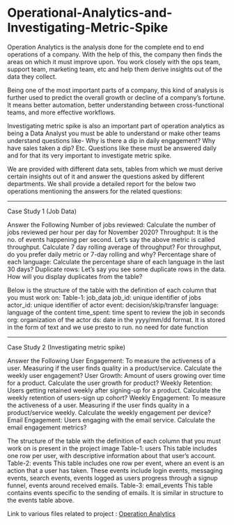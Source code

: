 # Operational-Analytics-and-Investigating-Metric-Spike

Operation Analytics is the analysis done for the complete end to end operations of a company. With the help of this, the company then finds the areas on which it must improve upon. You work closely with the ops team, support team, marketing team, etc and help them derive insights out of the data they collect.

Being one of the most important parts of a company, this kind of analysis is further used to predict the overall growth or decline of a company’s fortune. It means better automation, better understanding between cross-functional teams, and more effective workflows.

Investigating metric spike is also an important part of operation analytics as being a Data Analyst you must be able to understand or make other teams understand questions like- Why is there a dip in daily engagement? Why have sales taken a dip? Etc. Questions like these must be answered daily and for that its very important to investigate metric spike.

We are provided with different data sets, tables from which we must derive certain insights out of it and answer the questions asked by different departments.
We shall provide a detailed report for the below two operations mentioning the answers for the related questions:
______________________________________________________________________________________________________________________________
Case Study 1 (Job Data)

Answer the Following
Number of jobs reviewed: Calculate the number of jobs reviewed per hour per day for November 2020?
Throughput: It is the no. of events happening per second. Let’s say the above metric is called throughput. Calculate 7 day rolling average of throughput? For throughput, do you prefer daily metric or 7-day rolling and why?
Percentage share of each language: Calculate the percentage share of each language in the last 30 days?
Duplicate rows: Let’s say you see some duplicate rows in the data. How will you display duplicates from the table?

Below is the structure of the table with the definition of each column that you must work on:
Table-1: job_data
job_id: unique identifier of jobs
actor_id: unique identifier of actor
event: decision/skip/transfer
language: language of the content
time_spent: time spent to review the job in seconds
org: organization of the actor
ds: date in the yyyy/mm/dd format. It is stored in the form of text and we use presto to run. no need for date function
______________________________________________________________________________________________________________________________
Case Study 2 (Investigating metric spike)

Answer the Following
User Engagement: To measure the activeness of a user. Measuring if the user finds quality in a product/service. Calculate the weekly user engagement?
User Growth: Amount of users growing over time for a product. Calculate the user growth for product?
Weekly Retention: Users getting retained weekly after signing-up for a product. Calculate the weekly retention of users-sign up cohort?
Weekly Engagement: To measure the activeness of a user. Measuring if the user finds quality in a product/service weekly. Calculate the weekly engagement per device?
Email Engagement: Users engaging with the email service. Calculate the email engagement metrics?

The structure of the table with the definition of each column that you must work on is present in the project image
Table-1: users
This table includes one row per user, with descriptive information about that user’s account.
Table-2: events
This table includes one row per event, where an event is an action that a user has taken. These events include login events, messaging events, search events, events logged as users progress through a signup funnel, events around received emails.
Table-3: email_events
This table contains events specific to the sending of emails. It is similar in structure to the events table above.

Link to various files related to project : [Operation Analytics](https://drive.google.com/drive/folders/1ae04bIINDkKp4s_8hz0LCZezgWG6ia08?usp=drive_link/)
